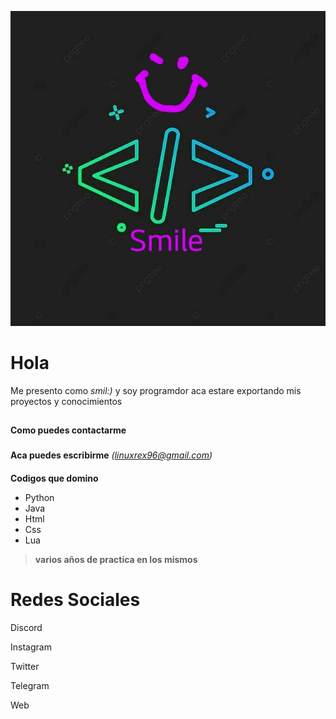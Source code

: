 ![Caption](https://github.com/io9608/io9608/blob/main/Banner/8b008de4595465e36bb0b3be9df91d1d~2.jpg)
# **Hola**
Me presento como *smil:)* y soy programdor aca estare exportando mis proyectos y conocimientos
##
**Como puedes contactarme**
###
**Aca puedes escribirme** *(linuxrex96@gmail.com)*
####
**Codigos que domino**
* Python
* Java 
* Html
* Css
* Lua
>**varios años de practica en los mismos** 
#####
# **Redes Sociales**
Discord
>
Instagram
>
Twitter
>
Telegram
>
Web
>
